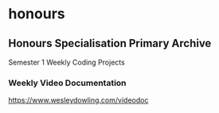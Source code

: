 # honours

## Honours Specialisation Primary Archive

Semester 1 Weekly Coding Projects

### Weekly Video Documentation

https://www.wesleydowling.com/videodoc
